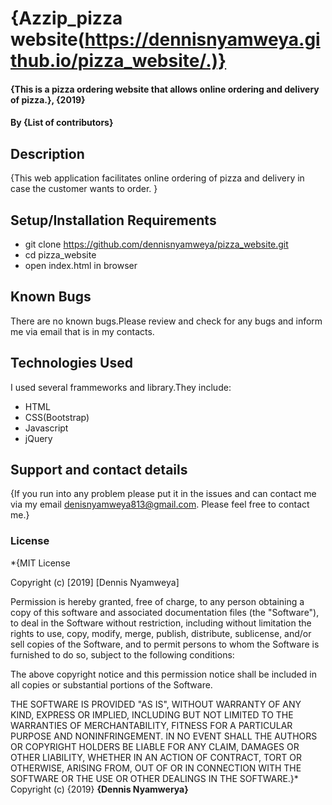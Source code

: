 # {Azzip_pizza website(https://dennisnyamweya.github.io/pizza_website/.)}
#### {This is a pizza ordering website that allows online ordering and delivery of pizza.}, {2019}
#### By **{List of contributors}**
## Description
{This web application facilitates online ordering of pizza and delivery in case the customer wants to order.  }
## Setup/Installation Requirements
* git clone https://github.com/dennisnyamweya/pizza_website.git
* cd pizza_website
* open index.html in browser
## Known Bugs
There are no known bugs.Please review and check for any bugs and inform me via email that is in my contacts.
## Technologies Used
I used several frammeworks and library.They include:
* HTML
* CSS(Bootstrap)
* Javascript
* jQuery
## Support and contact details
{If you run into any problem please put it in the issues and can contact me via my email denisnyamweya813@gmail.com.
Please feel free to contact me.}
### License
*{MIT License

Copyright (c) [2019] [Dennis Nyamweya]

Permission is hereby granted, free of charge, to any person obtaining a copy
of this software and associated documentation files (the "Software"), to deal
in the Software without restriction, including without limitation the rights
to use, copy, modify, merge, publish, distribute, sublicense, and/or sell
copies of the Software, and to permit persons to whom the Software is
furnished to do so, subject to the following conditions:

The above copyright notice and this permission notice shall be included in all
copies or substantial portions of the Software.

THE SOFTWARE IS PROVIDED "AS IS", WITHOUT WARRANTY OF ANY KIND, EXPRESS OR
IMPLIED, INCLUDING BUT NOT LIMITED TO THE WARRANTIES OF MERCHANTABILITY,
FITNESS FOR A PARTICULAR PURPOSE AND NONINFRINGEMENT. IN NO EVENT SHALL THE
AUTHORS OR COPYRIGHT HOLDERS BE LIABLE FOR ANY CLAIM, DAMAGES OR OTHER
LIABILITY, WHETHER IN AN ACTION OF CONTRACT, TORT OR OTHERWISE, ARISING FROM,
OUT OF OR IN CONNECTION WITH THE SOFTWARE OR THE USE OR OTHER DEALINGS IN THE
SOFTWARE.}*
Copyright (c) {2019} **{Dennis Nyamwerya}**
